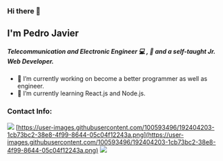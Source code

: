 ### Hi there 👋

## I'm Pedro Javier 

##### Telecommunication and Electronic Engineer :computer: , :iphone: and a self-taught Jr. Web Developer.

- 🔭 I’m currently working on become a better programmer as well as engineer.
- 🌱 I’m currently learning React.js and Node.js.

### Contact Info:
[<img src="https://icons8.com/icon/Xy10Jcu1L2Su/instagram"/>](https://www.instagram.com/pedro_j.mugar/)
[https://user-images.githubusercontent.com/100593496/192404203-1cb73bc2-38e8-4f99-8644-05c04f12243a.png](https://user-images.githubusercontent.com/100593496/192404203-1cb73bc2-38e8-4f99-8644-05c04f12243a.png)
[<img src="https://img.icons8.com/fluent/48/4a90e2/linkedin.png"/>](https://www.linkedin.com/in/pedro-javier-mu%C3%B1oz-garc%C3%ADa-386060246/)






